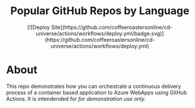 <h1 align=center>Popular GitHub Repos by Language</h1>
<p align=center>
    [![Deploy Site](https://github.com/coffeeroastersonline/cd-universe/actions/workflows/deploy.yml/badge.svg)](https://github.com/coffeeroastersonline/cd-universe/actions/workflows/deploy.yml)
 </p>

# About
This repo demonstrates how you can orchestrate a continuous delivery process of a container based application to Azure WebApps using GitHub Actions.  It is intendended for _for demonstration use only_.


